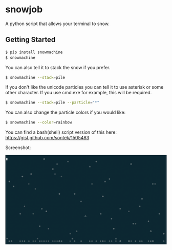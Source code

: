 snowjob
=======

A python script that allows your terminal to snow.

Getting Started
---------------

```bash
$ pip install snowmachine
$ snowmachine
```

You can also tell it to stack the snow if you prefer.

```bash
$ snowmachine --stack=pile
```

If you don't like the unicode particles you can tell it to use
asterisk or some other character.  If you use cmd.exe for example,
this will be required.

```bash
$ snowmachine --stack=pile --particle="*"
```

You can also change the particle colors if you would like:

```bash
$ snowmachine --color=rainbow
```


You can find a bash(shell) script version of this here:
https://gist.github.com/sontek/1505483


Screenshot:

![Screenshot](screenshot.png?raw=true)
